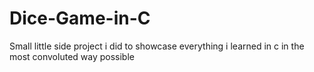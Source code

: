 # Dice-Game-in-C

Small little side project i did to showcase everything i learned in c in the most convoluted way possible
